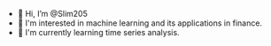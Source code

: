 - 👋 Hi, I’m @Slim205
- 👀 I'm interested in machine learning and its applications in finance.
- 🌱 I'm currently learning time series analysis.


<!---
Slim205/Slim205 is a ✨ special ✨ repository because its `README.md` (this file) appears on your GitHub profile.
You can click the Preview link to take a look at your changes.
--->
